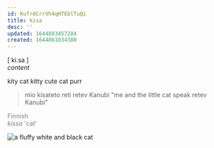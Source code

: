 ```yaml
---
id: KufrdCrrVh4qHTEblTuQi
title: kisa
desc: ''
updated: 1644883457284
created: 1644861034380
---
```


[ ki.sa ]<br>
*content*

kity cat kitty cute cat purr  
>mio kisateto reti retev Kanubi "me and the little cat speak retev Kanubi"

<span style="color:gray">Finnish<br>*kissa* 'cat'</span>

![a fluffy white and black cat](https://upload.wikimedia.org/wikipedia/commons/thumb/8/81/Norwegian_forest_cat.jpg/220px-Norwegian_forest_cat.jpg)
